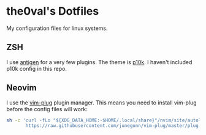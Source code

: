 # the0val's Dotfiles

My configuration files for linux systems. 

## ZSH

I use [antigen](https://github.com/zsh-users/antigen) for a very few plugins. The theme is [p10k](https://github.com/romkatv/powerlevel10k). I haven't included p10k config in this repo.

## Neovim

I use the [vim-plug](https://github.com/junegunn/vim-plug) plugin manager. This means you need to install vim-plug before the config files will work:

```sh
sh -c 'curl -fLo "${XDG_DATA_HOME:-$HOME/.local/share}"/nvim/site/autoload/plug.vim --create-dirs \
       https://raw.githubusercontent.com/junegunn/vim-plug/master/plug.vim'
```
